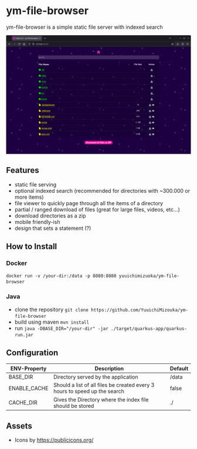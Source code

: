# ym-file-browser

ym-file-browser is a simple static file server with indexed search

![example](./example.png)

## Features
- static file serving
- optional indexed search (recommended for directories with ~300.000 or more items)
- file viewer to quickly page through all the items of a directory
- partial / ranged download of files (great for large files, videos, etc...)
- download directories as a zip
- mobile friendly-ish
- design that sets a statement (?)

## How to Install
### Docker
```
docker run -v /your-dir:/data -p 8080:8080 yuuichimizuoka/ym-file-browser
```
### Java
- clone the repository `git clone https://github.com/YuuichiMizouka/ym-file-browser`
- build using maven `mvn install`
- run `java -DBASE_DIR="/your-dir" -jar ./target/quarkus-app/quarkus-run.jar`

## Configuration
| ENV-Property | Description                                                                | Default |
|--------------|----------------------------------------------------------------------------|---------|
| BASE_DIR     | Directory served by the application                                        | /data   |
| ENABLE_CACHE | Should a list of all files be created every 3 hours to speed up the search | false   |
| CACHE_DIR    | Gives the Directory where the index file should be stored                  | ./      |

## Assets
- Icons by https://publicicons.org/
